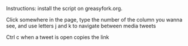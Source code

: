 Instructions: install the script on greasyfork.org.

Click somewhere in the page, type the number of the column you wanna see, and use letters j and k to navigate between media tweets

Ctrl c when a tweet is open copies the link